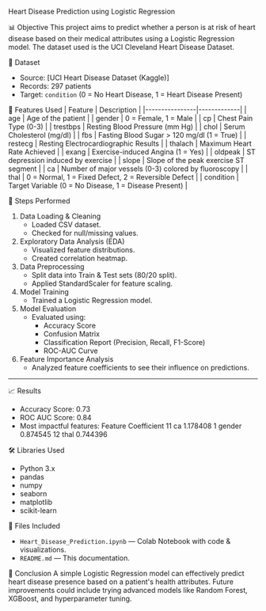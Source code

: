 Heart Disease Prediction using Logistic Regression

📊 Objective
This project aims to predict whether a person is at risk of heart disease based on their medical attributes using a Logistic Regression model. The dataset used is the UCI Cleveland Heart Disease Dataset.

📁 Dataset
- Source: [UCI Heart Disease Dataset (Kaggle)]
- Records: 297 patients
- Target: `condition` (0 = No Heart Disease, 1 = Heart Disease Present)

🧠 Features Used
| Feature        | Description |
|----------------|-------------|
| age            | Age of the patient |
| gender         | 0 = Female, 1 = Male |
| cp             | Chest Pain Type (0-3) |
| trestbps       | Resting Blood Pressure (mm Hg) |
| chol           | Serum Cholesterol (mg/dl) |
| fbs            | Fasting Blood Sugar > 120 mg/dl (1 = True) |
| restecg        | Resting Electrocardiographic Results |
| thalach        | Maximum Heart Rate Achieved |
| exang          | Exercise-induced Angina (1 = Yes) |
| oldpeak        | ST depression induced by exercise |
| slope          | Slope of the peak exercise ST segment |
| ca             | Number of major vessels (0-3) colored by fluoroscopy |
| thal           | 0 = Normal, 1 = Fixed Defect, 2 = Reversible Defect |
| condition      | Target Variable (0 = No Disease, 1 = Disease Present) |

📝 Steps Performed
1. Data Loading & Cleaning
    - Loaded CSV dataset.
    - Checked for null/missing values.
2. Exploratory Data Analysis (EDA)
    - Visualized feature distributions.
    - Created correlation heatmap.
3. Data Preprocessing
    - Split data into Train & Test sets (80/20 split).
    - Applied StandardScaler for feature scaling.
4. Model Training
    - Trained a Logistic Regression model.
5. Model Evaluation
    - Evaluated using:
        - Accuracy Score
        - Confusion Matrix
        - Classification Report (Precision, Recall, F1-Score)
        - ROC-AUC Curve
6. Feature Importance Analysis
    - Analyzed feature coefficients to see their influence on predictions.

---

📈 Results
- Accuracy Score:  0.73
- ROC AUC Score: 0.84
- Most impactful features:
  Feature  Coefficient
11        ca     1.178408
1     gender     0.874545
12      thal     0.744396

🛠 Libraries Used
- Python 3.x
- pandas
- numpy
- seaborn
- matplotlib
- scikit-learn

📂 Files Included
- `Heart_Disease_Prediction.ipynb` — Colab Notebook with code & visualizations.
- `README.md` — This documentation.


📣 Conclusion
A simple Logistic Regression model can effectively predict heart disease presence based on a patient's health attributes. Future improvements could include trying advanced models like Random Forest, XGBoost, and hyperparameter tuning.



